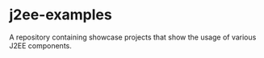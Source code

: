 # j2ee-examples
A repository containing showcase projects that show the usage of various J2EE components.
